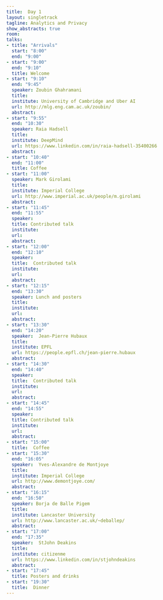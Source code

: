 ```yaml
---
title:  Day 1
layout: singletrack
tagline: Analytics and Privacy
show_abstracts: true
room: 
talks:
- title: "Arrivals"
  start: "8:00"
  end: "9:00"
- start: "9:00"
  end: "9:10"
  title: Welcome 
- start: "9:10"
  end: "9:45"
  speaker: Zoubin Ghahramani
  title:
  institute: University of Cambridge and Uber AI
  url: http://mlg.eng.cam.ac.uk/zoubin/
  abstract:
- start: "9:55"
  end: "10:30"
  speaker: Raia Hadsell
  title: 
  institute: DeepMind
  url: https://www.linkedin.com/in/raia-hadsell-35400266
  abstract:
- start: "10:40"
  end: "11:00"
  title: Coffee
- start: "11:00"
  speaker: Mark Girolami
  title: 
  institute: Imperial College
  url: http://www.imperial.ac.uk/people/m.girolami
  abstract:
- start: "11:45"
  end: "11:55"
  speaker: 
  title: Contributed talk
  institute:
  url:
  abstract:
- start: "12:00"
  end: "12:10"
  speaker: 
  title:  Contributed talk
  institute:
  url:
  abstract:
- start: "12:15"
  end: "13:30"
  speaker: Lunch and posters
  title:
  institute:
  url:
  abstract:
- start: "13:30"
  end: "14:20"
  speaker:  Jean-Pierre Hubaux
  title:
  institute: EPFL
  url: https://people.epfl.ch/jean-pierre.hubaux
  abstract:
- start: "14:30"
  end: "14:40"
  speaker:
  title:  Contributed talk
  institute:
  url:
  abstract:
- start: "14:45"
  end: "14:55"
  speaker: 
  title: Contributed talk
  institute:
  url:
  abstract:
- start: "15:00"
  title:  Coffee 
- start: "15:30"
  end: "16:05"
  speaker:  Yves-Alexandre de Montjoye
  title:
  institute: Imperial College
  url: http://www.demontjoye.com/
  abstract:
- start: "16:15"
  end: "16:50"
  speaker: Borja de Balle Pigem
  title:
  institute: Lancaster University
  url: http://www.lancaster.ac.uk/~deballep/
  abstract:
- start: "17:00"
  end: "17:35"
  speaker:  StJohn Deakins
  title: 
  institute: citizenme
  url: https://www.linkedin.com/in/stjohndeakins
  abstract:
- start: "17:45"
  title: Posters and drinks
- start: "19:30"
  title:  Dinner
---
```




